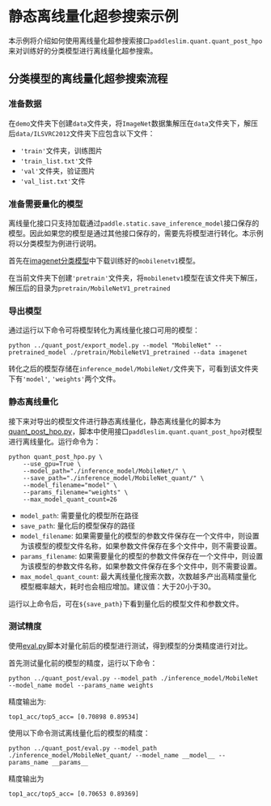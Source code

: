 # 静态离线量化超参搜索示例

本示例将介绍如何使用离线量化超参搜索接口``paddleslim.quant.quant_post_hpo``来对训练好的分类模型进行离线量化超参搜索。

## 分类模型的离线量化超参搜索流程

### 准备数据

在``demo``文件夹下创建``data``文件夹，将``ImageNet``数据集解压在``data``文件夹下，解压后``data/ILSVRC2012``文件夹下应包含以下文件：
- ``'train'``文件夹，训练图片
- ``'train_list.txt'``文件
- ``'val'``文件夹，验证图片
- ``'val_list.txt'``文件

### 准备需要量化的模型
离线量化接口只支持加载通过``paddle.static.save_inference_model``接口保存的模型。因此如果您的模型是通过其他接口保存的，需要先将模型进行转化。本示例将以分类模型为例进行说明。

首先在[imagenet分类模型](https://github.com/PaddlePaddle/models/tree/develop/PaddleCV/image_classification#%E5%B7%B2%E5%8F%91%E5%B8%83%E6%A8%A1%E5%9E%8B%E5%8F%8A%E5%85%B6%E6%80%A7%E8%83%BD)中下载训练好的``mobilenetv1``模型。

在当前文件夹下创建``'pretrain'``文件夹，将``mobilenetv1``模型在该文件夹下解压，解压后的目录为``pretrain/MobileNetV1_pretrained``

### 导出模型
通过运行以下命令可将模型转化为离线量化接口可用的模型：
```
python ../quant_post/export_model.py --model "MobileNet" --pretrained_model ./pretrain/MobileNetV1_pretrained --data imagenet
```
转化之后的模型存储在``inference_model/MobileNet/``文件夹下，可看到该文件夹下有``'model'``, ``'weights'``两个文件。

### 静态离线量化
接下来对导出的模型文件进行静态离线量化，静态离线量化的脚本为[quant_post_hpo.py](./quant_post_hpo.py)，脚本中使用接口``paddleslim.quant.quant_post_hpo``对模型进行离线量化。运行命令为：
```
python quant_post_hpo.py \
    --use_gpu=True \
    --model_path="./inference_model/MobileNet/" \
    --save_path="./inference_model/MobileNet_quant/" \
    --model_filename="model" \
    --params_filename="weights" \
    --max_model_quant_count=26
```

- ``model_path``: 需要量化的模型所在路径
- ``save_path``: 量化后的模型保存的路径
- ``model_filename``: 如果需要量化的模型的参数文件保存在一个文件中，则设置为该模型的模型文件名称，如果参数文件保存在多个文件中，则不需要设置。
- ``params_filename``: 如果需要量化的模型的参数文件保存在一个文件中，则设置为该模型的参数文件名称，如果参数文件保存在多个文件中，则不需要设置。
- ``max_model_quant_count``: 最大离线量化搜索次数，次数越多产出高精度量化模型概率越大，耗时也会相应增加。建议值：大于20小于30。

运行以上命令后，可在``${save_path}``下看到量化后的模型文件和参数文件。


### 测试精度

使用[eval.py](../quant_post/eval.py)脚本对量化前后的模型进行测试，得到模型的分类精度进行对比。

首先测试量化前的模型的精度，运行以下命令：
```
python ../quant_post/eval.py --model_path ./inference_model/MobileNet --model_name model --params_name weights
```
精度输出为:
```
top1_acc/top5_acc= [0.70898 0.89534]
```

使用以下命令测试离线量化后的模型的精度：

```
python ../quant_post/eval.py --model_path ./inference_model/MobileNet_quant/ --model_name __model__ --params_name __params__
```

精度输出为
```
top1_acc/top5_acc= [0.70653 0.89369]
```
